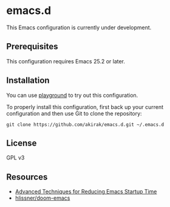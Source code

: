 # emacs.d
This Emacs configuration is currently under development.

## Prerequisites
This configuration requires Emacs 25.2 or later.

## Installation
You can use [playground](https://github.com/akirak/emacs-playground) to try out this configuration.

To properly install this configuration, first back up your current configuration and then use Git to clone the repository: 

    git clone https://github.com/akirak/emacs.d.git ~/.emacs.d 

## License
GPL v3

## Resources

- [Advanced Techniques for Reducing Emacs Startup Time](https://blog.d46.us/advanced-emacs-startup/)
- [hlissner/doom-emacs](https://github.com/hlissner/doom-emacs)
